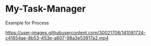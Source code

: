 # My-Task-Manager
Example for Process


https://user-images.githubusercontent.com/30021708/141081724-c41654ae-8b53-453e-a607-98a3e53917a2.mp4

